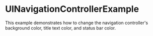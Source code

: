 UINavigationControllerExample
=============================

This example demonstrates how to change the navigation controller's background color, title text color, and status bar color.
